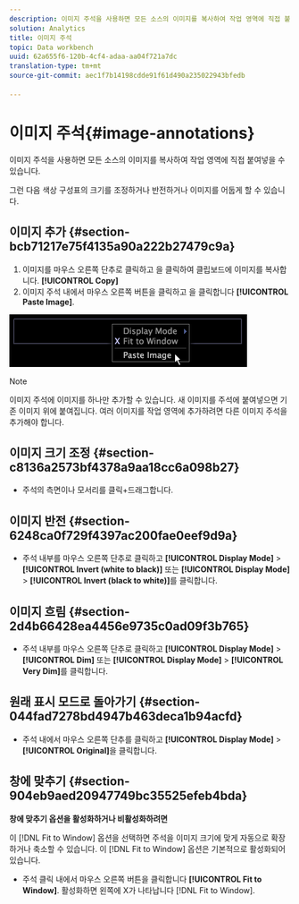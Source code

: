 ```yaml
---
description: 이미지 주석을 사용하면 모든 소스의 이미지를 복사하여 작업 영역에 직접 붙여넣을 수 있습니다.
solution: Analytics
title: 이미지 주석
topic: Data workbench
uuid: 62a655f6-120b-4cf4-adaa-aa04f721a7dc
translation-type: tm+mt
source-git-commit: aec1f7b14198cdde91f61d490a235022943bfedb

---
```



# 이미지 주석{#image-annotations}

이미지 주석을 사용하면 모든 소스의 이미지를 복사하여 작업 영역에 직접 붙여넣을 수 있습니다.

그런 다음 색상 구성표의 크기를 조정하거나 반전하거나 이미지를 어둡게 할 수 있습니다.

## 이미지 추가 {#section-bcb71217e75f4135a90a222b27479c9a}

1. 이미지를 마우스 오른쪽 단추로 클릭하고 을 클릭하여 클립보드에 이미지를 복사합니다. **[!UICONTROL Copy]**
1. 이미지 주석 내에서 마우스 오른쪽 버튼을 클릭하고 을 클릭합니다 **[!UICONTROL Paste Image]**.

![](assets/mnu_Image_Paste.png)

>[!NOTE]
>
>이미지 주석에 이미지를 하나만 추가할 수 있습니다. 새 이미지를 주석에 붙여넣으면 기존 이미지 위에 붙여집니다. 여러 이미지를 작업 영역에 추가하려면 다른 이미지 주석을 추가해야 합니다.

## 이미지 크기 조정 {#section-c8136a2573bf4378a9aa18cc6a098b27}

* 주석의 측면이나 모서리를 클릭+드래그합니다.

## 이미지 반전 {#section-6248ca0f729f4397ac200fae0eef9d9a}

* 주석 내부를 마우스 오른쪽 단추로 클릭하고 **[!UICONTROL Display Mode]** > **[!UICONTROL Invert (white to black)]** 또는 **[!UICONTROL Display Mode]** > **[!UICONTROL Invert (black to white)]**&#x200B;를 클릭합니다.

## 이미지 흐림 {#section-2d4b66428ea4456e9735c0ad09f3b765}

* 주석 내부를 마우스 오른쪽 단추로 클릭하고 **[!UICONTROL Display Mode]** > **[!UICONTROL Dim]** 또는 **[!UICONTROL Display Mode]** > **[!UICONTROL Very Dim]**&#x200B;를 클릭합니다.

## 원래 표시 모드로 돌아가기 {#section-044fad7278bd4947b463deca1b94acfd}

* 주석 내에서 마우스 오른쪽 단추를 클릭하고 **[!UICONTROL Display Mode]** > **[!UICONTROL Original]**&#x200B;을 클릭합니다.

## 창에 맞추기 {#section-904eb9aed20947749bc35525efeb4bda}

**창에 맞추기 옵션을 활성화하거나 비활성화하려면**

이 [!DNL Fit to Window] 옵션을 선택하면 주석을 이미지 크기에 맞게 자동으로 확장하거나 축소할 수 있습니다. 이 [!DNL Fit to Window] 옵션은 기본적으로 활성화되어 있습니다.

* 주석 클릭 내에서 마우스 오른쪽 버튼을 클릭합니다 **[!UICONTROL Fit to Window]**. 활성화하면 왼쪽에 X가 나타납니다 [!DNL Fit to Window].

